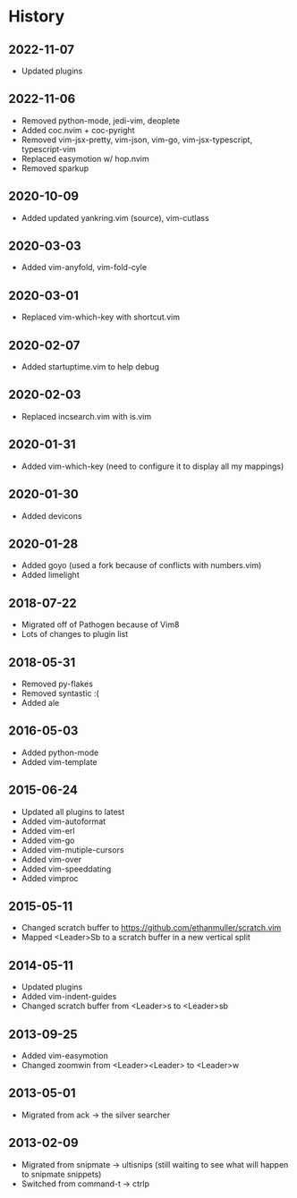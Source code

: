 # History

## 2022-11-07

* Updated plugins

## 2022-11-06

* Removed python-mode, jedi-vim, deoplete
* Added coc.nvim + coc-pyright
* Removed vim-jsx-pretty, vim-json, vim-go, vim-jsx-typescript, typescript-vim
* Replaced easymotion w/ hop.nvim
* Removed sparkup

## 2020-10-09

* Added updated yankring.vim (source), vim-cutlass

## 2020-03-03

* Added vim-anyfold, vim-fold-cyle

## 2020-03-01

* Replaced vim-which-key with shortcut.vim

## 2020-02-07

* Added startuptime.vim to help debug

## 2020-02-03

* Replaced incsearch.vim with is.vim

## 2020-01-31

* Added vim-which-key (need to configure it to display all my mappings)

## 2020-01-30

* Added devicons

## 2020-01-28

* Added goyo (used a fork because of conflicts with numbers.vim)
* Added limelight

## 2018-07-22

* Migrated off of Pathogen because of Vim8
* Lots of changes to plugin list

## 2018-05-31

* Removed py-flakes
* Removed syntastic :(
* Added ale

## 2016-05-03

* Added python-mode
* Added vim-template

## 2015-06-24

* Updated all plugins to latest
* Added vim-autoformat
* Added vim-erl
* Added vim-go
* Added vim-mutiple-cursors
* Added vim-over
* Added vim-speeddating
* Added vimproc

## 2015-05-11

* Changed scratch buffer to https://github.com/ethanmuller/scratch.vim
* Mapped &lt;Leader&gt;Sb to a scratch buffer in a new vertical split

## 2014-05-11

* Updated plugins
* Added vim-indent-guides
* Changed scratch buffer from &lt;Leader&gt;s to &lt;Leader&gt;sb

## 2013-09-25

* Added vim-easymotion
* Changed zoomwin from &lt;Leader&gt;&lt;Leader&gt; to &lt;Leader&gt;w

## 2013-05-01

* Migrated from ack -> the silver searcher

## 2013-02-09

* Migrated from snipmate -> ultisnips (still waiting to see what will happen to snipmate snippets)
* Switched from command-t -> ctrlp
